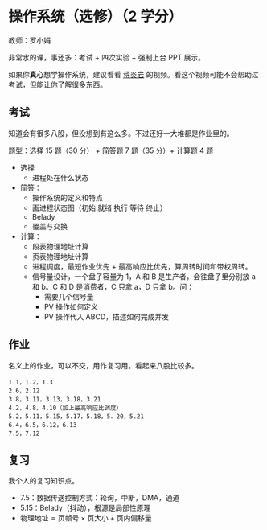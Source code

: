 # 操作系统（选修）（2 学分）

教师：罗小娟

非常水的课，事还多：考试 + 四次实验 + 强制上台 PPT 展示。

如果你**真心**想学操作系统，建议看看 [蒋炎岩](https://space.bilibili.com/202224425) 的视频。看这个视频可能不会帮助过考试，但能让你了解很多东西。

## 考试

知道会有很多八股，但没想到有这么多。不过还好一大堆都是作业里的。

题型：选择 15 题（30 分） + 简答题 7 题（35 分）+ 计算题 4 题

- 选择
  - 进程处在什么状态
- 简答：
  - 操作系统的定义和特点
  - 画进程状态图（初始 就绪 执行 等待 终止）
  - Belady
  - 覆盖与交换
- 计算：
  - 段表物理地址计算
  - 页表物理地址计算
  - 进程调度，最短作业优先 + 最高响应比优先，算周转时间和带权周转。
  - 信号量设计，一个盘子容量为 1，A 和 B 是生产者，会往盘子里分别放 a 和 b。C 和 D 是消费者，C 只拿 a，D 只拿 b。问：
    - 需要几个信号量
    - PV 操作如何定义
    - PV 操作代入 ABCD，描述如何完成并发

## 作业

名义上的作业，可以不交，用作复习用。看起来八股比较多。

```
1.1，1.2，1.3
2.6，2.12
3.8，3.11，3.13，3.18，3.21
4.2，4.8，4.10（加上最高响应比调度）
5.2，5.11，5.15，5.17，5.18，5．20，5.21
6.4，6.5，6.12，6.13
7.5，7.12
```

## 复习

我个人的复习知识点。

- 7.5：数据传送控制方式：轮询，中断，DMA，通道
- 5.15：Belady（抖动），根源是局部性原理
- $\text{物理地址} = \text{页帧号} \times \text{页大小} + \text{页内偏移量}$
